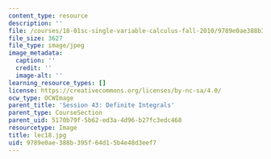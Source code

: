 ```yaml
---
content_type: resource
description: ''
file: /courses/18-01sc-single-variable-calculus-fall-2010/9789e0ae388b395f64d15b4e48d3eef7_lec18.jpg
file_size: 3627
file_type: image/jpeg
image_metadata:
  caption: ''
  credit: ''
  image-alt: ''
learning_resource_types: []
license: https://creativecommons.org/licenses/by-nc-sa/4.0/
ocw_type: OCWImage
parent_title: 'Session 43: Definite Integrals'
parent_type: CourseSection
parent_uid: 5170b79f-5b62-ed3a-4d96-b27fc3edc468
resourcetype: Image
title: lec18.jpg
uid: 9789e0ae-388b-395f-64d1-5b4e48d3eef7
---
```

